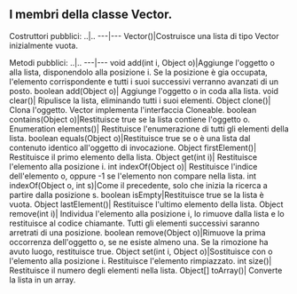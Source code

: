 I membri della classe Vector.
--------------------------------------------------------------
Costruttori pubblici:
..|..
---|---
Vector()|Costruisce una lista di tipo Vector inizialmente vuota.

Metodi pubblici:
..|..
---|---
void add(int i, Object o)|Aggiunge l'oggetto o alla lista, disponendolo alla posizione i. Se la posizione è gia occupata, l'elemento corrispondente e tutti i suoi successivi verranno avanzati di un posto.
boolean add(Object o)|	Aggiunge l'oggetto o in coda alla lista.
void clear()|		Ripulisce la lista, eliminando tutti i suoi elementi.
Object clone()|		Clona l'oggetto. Vector implementa l'interfaccia Cloneable.
boolean contains(Object o)|Restituisce true se la lista contiene l'oggetto o.
Enumeration elements()|	Restituisce l'enumerazione di tutti gli elementi della lista.
boolean equals(Object o)|Restituisce true se o è una lista dal contenuto identico all'oggetto di invocazione.
Object firstElement()|	Restituisce il primo elemento della lista.
Object get(int i)|	Restituisce l'elemento alla posizione i.
int indexOf(Object o)|	Restituisce l'indice dell'elemento o, oppure -1 se l'elemento non compare nella lista.
int indexOf(Object o, int s)|Come il precedente, solo che inizia la ricerca a partire dalla posizione s.
boolean isEmpty|Restituisce true se la lista è vuota.
Object lastElement()|	Restituisce l'ultimo elemento della lista.
Object remove(int i)|	Individua l'elemento alla posizione i, lo rimuove dalla lista e lo restituisce al codice chiamante. Tutti gli elementi successivi saranno arretrati di una posizione.
boolean remove(Object o)|Rimuove la prima occorrenza dell'oggetto o, se ne esiste almeno una. Se la rimozione ha avuto luogo, restituisce true.
Object set(int i, Object o)|Sostituisce con o l'elemento alla posizione i. Restituisce l'elemento rimpiazzato.
int size()|		Restituisce il numero degli elementi nella lista.
Object[] toArray()|	Converte la lista in un array.
